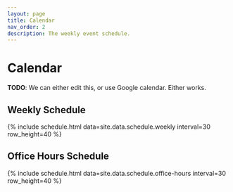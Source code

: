 ```yaml
---
layout: page
title: Calendar
nav_order: 2
description: The weekly event schedule.
---
```


# Calendar

**TODO**: We can either edit this, or use Google calendar. Either works.

<!-- Schedule data are defined as YAML [data files](https://jekyllrb.com/docs/datafiles/) following the example format in `_data/schedule`.

Multiple schedules can be rendered on a page, each with their own events and hour range. -->

## Weekly Schedule

{% include schedule.html data=site.data.schedule.weekly interval=30 row_height=40 %}

## Office Hours Schedule

{% include schedule.html data=site.data.schedule.office-hours interval=30 row_height=40 %}
